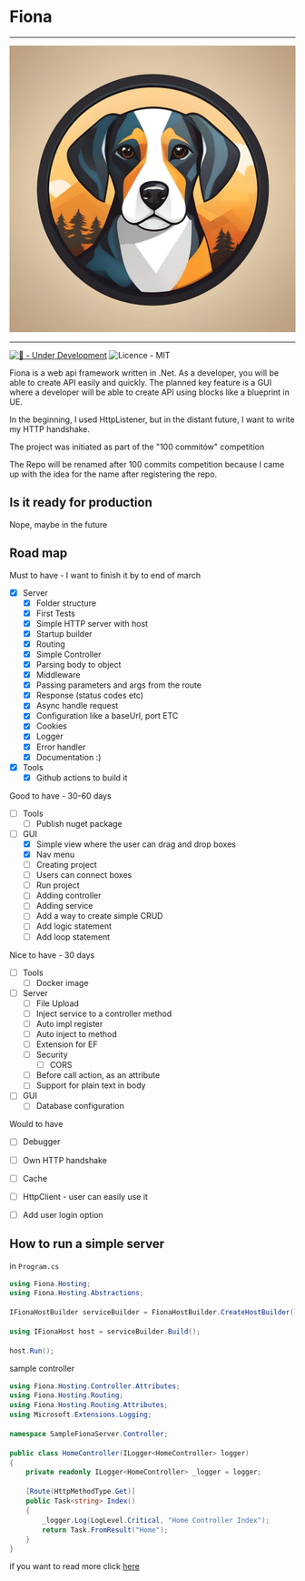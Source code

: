 # Fiona

---
![logo](assets/logo.jpg)

---
[![🚧 - Under Development](https://img.shields.io/badge/🚧-Under_Development-orange)](https://)
![Licence - MIT](https://img.shields.io/badge/Licence-MIT-2ea44f)


Fiona is a web api framework written in .Net. As a developer, you will be able to create API easily and quickly.
The planned key feature is a GUI where a developer will be able to create API using blocks like a blueprint in UE.

In the beginning, I used HttpListener, but in the distant future, I want to write my HTTP handshake.

The project was initiated as part of the "100 commitów" competition

The Repo will be renamed after 100 commits competition because I came up with the idea for the name after registering the repo.

## Is it ready for production
Nope, maybe in the future

## Road map

Must to have - I want to finish it by to end of march
- [X] Server
	- [X] Folder structure 
    - [X] First Tests
	- [X] Simple HTTP server with host
	- [X] Startup builder
	- [X] Routing
	- [X] Simple Controller
	- [X] Parsing body to object
	- [X] Middleware
	- [X] Passing parameters and args from the route
	- [X] Response (status codes etc)
	- [X] Async handle request
	- [X] Configuration like a baseUrl, port ETC
	- [X] Cookies
	- [X] Logger
	- [X] Error handler
	- [X] Documentation :)
- [X] Tools
    - [X] Github actions to build it

Good to have - 30-60 days
- [ ] Tools
	- [ ] Publish nuget package
- [ ] GUI
	- [X] Simple view where the user can drag and drop boxes
	- [X] Nav menu
	- [ ] Creating project
	- [ ] Users can connect boxes
	- [ ] Run project
	- [ ] Adding controller 
	- [ ] Adding service
	- [ ] Add a way to create simple CRUD
	- [ ] Add logic statement
	- [ ] Add loop statement

Nice to have - 30 days
- [ ] Tools
	- [ ] Docker image
- [ ] Server
    - [ ] File Upload
	- [ ] Inject service to a controller method
	- [ ] Auto impl register
	- [ ] Auto inject to method
	- [ ] Extension for EF
	- [ ] Security
		- [ ] CORS
	- [ ] Before call action, as an attribute
	- [ ] Support for plain text in body
- [ ] GUI
	- [ ] Database configuration

Would to have
- [ ] Debugger
- [ ] Own HTTP handshake
- [ ] Cache
- [ ] HttpClient - user can easily use it
- [ ] Add user login option


## How to run a simple server
in `Program.cs`
```c# 
using Fiona.Hosting;
using Fiona.Hosting.Abstractions;

IFionaHostBuilder serviceBuilder = FionaHostBuilder.CreateHostBuilder();

using IFionaHost host = serviceBuilder.Build();

host.Run();
```

sample controller

```c#
using Fiona.Hosting.Controller.Attributes;
using Fiona.Hosting.Routing;
using Fiona.Hosting.Routing.Attributes;
using Microsoft.Extensions.Logging;

namespace SampleFionaServer.Controller;

public class HomeController(ILogger<HomeController> logger)
{
    private readonly ILogger<HomeController> _logger = logger;
    
    [Route(HttpMethodType.Get)]
    public Task<string> Index()
    {
        _logger.Log(LogLevel.Critical, "Home Controller Index");
        return Task.FromResult("Home");
    }
}
```

if you want to read more click [here](./docs/Readme.md)

